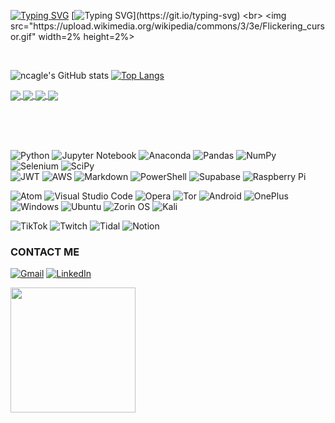 <!--
**ncagle/ncagle** is a ✨ _special_ ✨ repository because its `README.md` (this file) appears on your GitHub profile.
Here are some ideas to get you started:
- 🔭 I’m currently working on ...
- 🌱 I’m currently learning ...
- 💬 Ask me about ...
- 📫 How to reach me: ...

71f8fa
81a1c1
39FF14
36bcf7
-->


[![Typing SVG](https://readme-typing-svg.demolab.com?font=Fira+Code&size=16&duration=900&pause=1000&color=39FF14&repeat=fals&width=435&height=25&lines=guest%40ncagle-repo%3A~%24+man+developer)](https://git.io/typing-svg)
[![Typing SVG](https://readme-typing-svg.demolab.com?font=Fira+Code&size=16&duration=250&pause=50&color=39FF14&multiline=true&repeat=false&width=650&height=500&lines=DEVELOPER&emsp;&emsp;&emsp;&emsp;&emsp;&emsp;&emsp;&emsp;&emsp;&emsp;User+Info&emsp;&emsp;&emsp;&emsp;&emsp;&emsp;&emsp;&emsp;&emsp;&emsp;DEVELOPER;+;USER;&emsp;&emsp;ncagle%2C+njwcagle%2C+jaynay+--Geologist+%26+GIS+Developer;+;SYNOPSIS;&emsp;&emsp;email&emsp;&emsp;&ensp;njwcagle%40gmail.com;&emsp;&emsp;github&emsp;&emsp;github.com%2Fncagle;&emsp;&emsp;linkedin&emsp;linkedin.com%2Fin%2Fncagle;+;DESCRIPTION;&emsp;&emsp;Focused+on+applying+emerging+technologies+to+geological;&emsp;&emsp;problems.+Worked+with+Martian+landscapes%2C+hyperspectral;&emsp;&emsp;imaging%2C+geospatial+intelligence%2C+and+beekeeping.;+;SKILLS;&emsp;&emsp;%3Cplgeo%3E&emsp;+Planetary+Geology.;&emsp;&emsp;%3Ceobsv%3E&emsp;+Earth+Observation.;&emsp;&emsp;%3Crsen%3E&emsp;&emsp;Remote+Sensing.;&emsp;&emsp;%3Cfinfo%3E&emsp;+Information+Foraging.;&emsp;&emsp;%3Cgeoref%3E&emsp;Geomatics.;&emsp;&emsp;%3Cpgram%3E&emsp;+Photogrammetry.)](https://git.io/typing-svg)
<br>
<img src="https://upload.wikimedia.org/wikipedia/commons/3/3e/Flickering_cursor.gif" width=2% height=2%>


<!--
non breaking space:  &nbsp;
en size space:       &ensp;
em size space:       &emsp;

[![Typing SVG](https://readme-typing-svg.demolab.com?font=Fira+Code&size=16&duration=250&pause=50&color=39FF14&multiline=true&repeat=false&width=570&height=500&lines=DEVELOPER+++++++++++++++++User+Info++++++++++++++++DEVELOPER;+;USER;++++ncagle%2C+njwcagle%2C+jaynay+--Geologist+%26+GIS+Developer;+;SYNOPSIS;++++email+++++njwcagle%40outlook.com;++++github++++github.com%2Fncagle;++++linkedin++linkedin.com%2Fin%2Fncagle;+;DESCRIPTION;++++Focused+on+applying+emerging+technologies+to+geological;++++problems.+Worked+with+Martian+landscapes%2C+hyperspectral;++++imaging%2C+geospatial+intelligence%2C+and+beekeeping.;+;SKILLS;++++%3Cplgeo%3E+++Planetary+Geology.;++++%3Ceobsv%3E+++Earth+Observation.;++++%3Crsen%3E++++Remote+Sensing.;++++%3Cfinfo%3E+++Information+Foraging.;++++%3Cgeoref%3E++Geomatics.;++++%3Cpgram%3E+++Photogrammetry.)](https://git.io/typing-svg)

[![Typing SVG](https://readme-typing-svg.demolab.com?font=Fira+Code&size=16&duration=250&pause=50&color=39FF14&multiline=true&repeat=false&width=650&height=500
&lines=
DEVELOPER&emsp;&emsp;&emsp;&emsp;&emsp;&emsp;&emsp;&emsp;+User+Info&emsp;&emsp;&emsp;&emsp;&emsp;&emsp;&emsp;&emsp;DEVELOPER;
└──────────────────────────────────────────────────────────┘;
+;
USER;
&emsp;&emsp;ncagle%2C+njwcagle%2C+jaynay+--Geologist+%26+GIS+Developer;
+;
SYNOPSIS;
&emsp;&emsp;email&emsp;&emsp;+njwcagle%40outlook.com;
&emsp;&emsp;github&emsp;&emsp;github.com%2Fncagle;
&emsp;&emsp;linkedin&emsp;linkedin.com%2Fin%2Fncagle;
+;
DESCRIPTION;
&emsp;&emsp;Focused+on+applying+emerging+technologies+to+geological;
&emsp;&emsp;problems.+Worked+with+Martian+landscapes%2C+hyperspectral;
&emsp;&emsp;imaging%2C+geospatial+intelligence%2C+and+beekeeping.;
+;
SKILLS;
&emsp;&emsp;3Cplgeo%3E&emsp;+Planetary+Geology.;
&emsp;&emsp;3Ceobsv%3E&emsp;+Earth+Observation.;
&emsp;&emsp;3Crsen%3E&emsp;&emsp;Remote+Sensing.;
&emsp;&emsp;3Cfinfo%3E&emsp;+Information+Foraging.;
&emsp;&emsp;3Cgeoref%3E&emsp;Geomatics.;
&emsp;&emsp;3Cpgram%3E&emsp;+Photogrammetry.
)](https://git.io/typing-svg)

[![Typing SVG](https://readme-typing-svg.demolab.com/?color=81a1c1&lines=GEOSPATIAL+INTELLIGENCE;GEOLOGY;EARTH+OBSERVATION;REMOTE+SENSING;INFORMATION+FORAGING)](https://git.io/typing-svg)

┌──────────────────────────────────────────────────────────┐
DEVELOPER                 User Info                DEVELOPER

USER
    ncagle, njwcagle, jaynay --Geologist & GIS Developer

SYNOPSIS
    email     njwcagle@outlook.com
    github    github.com/ncagle
    linkedin  linkedin.com/in/ncagle

DESCRIPTION
    Focused on applying emerging technologies to geological
    problems. Worked with Martian landscapes, hyperspectral
    imaging, geospatial intelligence, and beekeeping.

SKILLS
    <plgeo>   Planetary Geology.
    <eobsv>   Earth Observation.
    <rsen>    Remote Sensing.
    <finfo>   Information Foraging.
    <georef>  Geomatics.
    <pgram>   Photogrammetry.

LANGUAGES
    -py,  --Python
        -gpd, --GeoPandas
              Support for geographic data and geometric
              operations with pandas objects.
        -ap,  --ArcPy
              Library for spatial analysis, data management,
              and conversion with ArcGIS.
    -bat, --Batch Script
          Scripting automation of Windows command-line
          instructions.
    -md,  --Markdown
          A lightweight markup language for creating
          formatted text using a plain-text editor.
    -XML, --Extensible Markup Language
          A markup language and file format for storing,
          transmitting, and reconstructing arbitrary data.
└──────────────────────────────────────────────────────────┘

$\color{gree}{\textsf{green text}}$
-->

<!--
## About me

- 🔭 Acquiring knowledge in...
- 🌱 Sharpening my skills by...
- 🧙‍♂️ Built projects for...
- ❤️ I love working with...
- ⚡ Fun fact: ...
-->


<br>

<!-- Stats and Langs -->
<!-- ![ncagle's GitHub stats](https://github-readme-stats.vercel.app/api?username=ncagle&count_private=true&show_icons=true&theme=prussian&hide=) -->
<!-- ![ncagle's GitHub stats](https://github-readme-stats.vercel.app/api?username=ncagle&count_private=true&show_icons=true&theme=nord&hide=) -->
<!-- ![ncagle's GitHub stats](https://github-readme-stats.vercel.app/api?username=ncagle&count_private=true&show_icons=true&theme=chartreuse-dark&hide=) -->
<!-- ![ncagle's GitHub stats](https://github-readme-stats.vercel.app/api?username=ncagle&count_private=true&show_icons=true&theme=blueberry&hide=) -->
<!-- ![ncagle's GitHub stats](https://github-readme-stats.vercel.app/api?username=ncagle&count_private=true&show_icons=true&theme=github_dark&hide=) -->
<!-- ![ncagle's GitHub stats](https://github-readme-stats.vercel.app/api?username=ncagle&count_private=true&show_icons=true&theme=blue-green&hide=) -->
<!-- ![ncagle's GitHub stats](https://github-readme-stats.vercel.app/api?username=ncagle&count_private=true&show_icons=true&theme=github_dark_dimmed&hide=) -->
![ncagle's GitHub stats](https://github-readme-stats.vercel.app/api?username=ncagle&count_private=true&show_icons=true&theme=ocean_dark&hide=)
[![Top Langs](https://github-readme-stats.vercel.app/api/top-langs/?username=ncagle&layout=compact)](https://github.com/ncagle/Database-Guillotine)
<!-- [![Top Langs](https://github-readme-stats-sigma-five.vercel.app/api/top-langs/?username=ncagle&layout=compact)](https://github.com/ncagle/ncagle) -->


<!-- Repos -->
<!-- [![Readme Card](https://github-readme-stats.vercel.app/api/pin/?username=ncagle&repo=Database-Guillotine&theme=tokyonight)](https://github.com/ncagle/Database-Guillotine)
[![Readme Card](https://github-readme-stats.vercel.app/api/pin/?username=ncagle&repo=Finishing-Tool-Suite&theme=tokyonight)](https://github.com/ncagle/Finishing-Tool-Suite)
[![Readme Card](https://github-readme-stats.vercel.app/api/pin/?username=ncagle&repo=MGCP-Tools&theme=tokyonight)](https://github.com/ncagle/MGCP-Tools)
[![Readme Card](https://github-readme-stats.vercel.app/api/pin/?username=ncagle&repo=Tamapgotchi&theme=tokyonight)](https://github.com/ncagle/Tamapgotchi) -->

<a href="https://github.com/ncagle/Database-Guillotine">
  <img align="center" src="https://github-readme-stats.vercel.app/api/pin/?username=ncagle&repo=Database-Guillotine&theme=tokyonight" />
</a>
<a href="https://github.com/ncagle/Finishing-Tool-Suite">
  <img align="center" src="https://github-readme-stats.vercel.app/api/pin/?username=ncagle&repo=Finishing-Tool-Suite&theme=tokyonight" />
</a>
<a href="https://github.com/ncagle/MGCP-Tools">
  <img align="center" src="https://github-readme-stats.vercel.app/api/pin/?username=ncagle&repo=MGCP-Tools&theme=tokyonight" />
</a>
<a href="https://github.com/ncagle/Tamapgotchi">
  <img align="center" src="https://github-readme-stats.vercel.app/api/pin/?username=ncagle&repo=Tamapgotchi&theme=tokyonight" />
</a>
<!-- [![Readme Card](https://github-readme-stats.vercel.app/api/pin/?username=ncagle&repo=Godzilla-Geodatabase-Deconstructor-Xtreme-Pro&theme=tokyonight)](https://github.com/ncagle/Godzilla-Geodatabase-Deconstructor-Xtreme-Pro) -->

<br><br><br>

![Python](https://img.shields.io/badge/python-3670A0?style=for-the-badge&logo=python&logoColor=ffdd54)
![Jupyter Notebook](https://img.shields.io/badge/jupyter-%23FA0F00.svg?style=for-the-badge&logo=jupyter&logoColor=white)
![Anaconda](https://img.shields.io/badge/Anaconda-%2344A833.svg?style=for-the-badge&logo=anaconda&logoColor=white)
![Pandas](https://img.shields.io/badge/pandas-%23150458.svg?style=for-the-badge&logo=pandas&logoColor=white)
![NumPy](https://img.shields.io/badge/numpy-%23013243.svg?style=for-the-badge&logo=numpy&logoColor=white)
![Selenium](https://img.shields.io/badge/-selenium-%43B02A?style=for-the-badge&logo=selenium&logoColor=white)
![SciPy](https://img.shields.io/badge/SciPy-%230C55A5.svg?style=for-the-badge&logo=scipy&logoColor=%white)<br>
![JWT](https://img.shields.io/badge/JWT-black?style=for-the-badge&logo=JSON%20web%20tokens)
![AWS](https://img.shields.io/badge/AWS-%23FF9900.svg?style=for-the-badge&logo=amazon-aws&logoColor=white)
![Markdown](https://img.shields.io/badge/markdown-%23000000.svg?style=for-the-badge&logo=markdown&logoColor=white)
![PowerShell](https://img.shields.io/badge/PowerShell-%235391FE.svg?style=for-the-badge&logo=powershell&logoColor=white)
![Supabase](https://img.shields.io/badge/Supabase-3ECF8E?style=for-the-badge&logo=supabase&logoColor=white)
![Raspberry Pi](https://img.shields.io/badge/-RaspberryPi-C51A4A?style=for-the-badge&logo=Raspberry-Pi)
<!-- ![Matplotlib](https://img.shields.io/badge/Matplotlib-%23ffffff.svg?style=for-the-badge&logo=Matplotlib&logoColor=black) -->

![Atom](https://img.shields.io/badge/Atom-%2366595C.svg?style=for-the-badge&logo=atom&logoColor=white)
![Visual Studio Code](https://img.shields.io/badge/Visual%20Studio%20Code-0078d7.svg?style=for-the-badge&logo=visual-studio-code&logoColor=white)
![Opera](https://img.shields.io/badge/Opera-FF1B2D?style=for-the-badge&logo=Opera&logoColor=white)
![Tor](https://img.shields.io/badge/Tor-7D4698?style=for-the-badge&logo=Tor-Browser&logoColor=white)
![Android](https://img.shields.io/badge/Android-3DDC84?style=for-the-badge&logo=android&logoColor=white)
![OnePlus](https://img.shields.io/badge/OnePlus-%23F5010C.svg?style=for-the-badge&logo=oneplus&logoColor=white)<br>
![Windows](https://img.shields.io/badge/Windows-0078D6?style=for-the-badge&logo=windows&logoColor=white)
![Ubuntu](https://img.shields.io/badge/Ubuntu-E95420?style=for-the-badge&logo=ubuntu&logoColor=white)
![Zorin OS](https://img.shields.io/badge/-Zorin%20OS-%2310AAEB?style=for-the-badge&logo=zorin&logoColor=white)
![Kali](https://img.shields.io/badge/Kali-268BEE?style=for-the-badge&logo=kalilinux&logoColor=white)
<!-- ![Vim](https://img.shields.io/badge/VIM-%2311AB00.svg?style=for-the-badge&logo=vim&logoColor=white) -->
<!-- ![Stellar](https://img.shields.io/badge/Stellar-7D00FF?style=for-the-badge&logo=Stellar&logoColor=white) -->

<!-- ![Adobe Photoshop](https://img.shields.io/badge/adobe%20photoshop-%2331A8FF.svg?style=for-the-badge&logo=adobe%20photoshop&logoColor=white) -->
<!-- ![Inkscape](https://img.shields.io/badge/Inkscape-e0e0e0?style=for-the-badge&logo=inkscape&logoColor=080A13) -->
<!-- ![Reddit](https://img.shields.io/badge/Reddit-%23FF4500.svg?style=for-the-badge&logo=Reddit&logoColor=white) -->
<!-- ![Wikipedia](https://img.shields.io/badge/Wikipedia-%23000000.svg?style=for-the-badge&logo=wikipedia&logoColor=white) -->
<!-- ![Stack Overflow](https://img.shields.io/badge/-Stackoverflow-FE7A16?style=for-the-badge&logo=stack-overflow&logoColor=white) -->
<!-- ![GeeksForGeeks](https://img.shields.io/badge/GeeksforGeeks-gray?style=for-the-badge&logo=geeksforgeeks&logoColor=35914c) -->
<!-- ![ResearchGate](https://img.shields.io/badge/ResearchGate-00CCBB?style=for-the-badge&logo=ResearchGate&logoColor=white) -->
<!-- ![XDA-Developers](https://img.shields.io/badge/XDA--Developers-%23AC6E2F.svg?style=for-the-badge&logo=XDA-Developers&logoColor=white) -->

![TikTok](https://img.shields.io/badge/TikTok-%23000000.svg?style=for-the-badge&logo=TikTok&logoColor=white)
![Twitch](https://img.shields.io/badge/Twitch-%239146FF.svg?style=for-the-badge&logo=Twitch&logoColor=white)
![Tidal](https://img.shields.io/badge/tidal-00FFFF?style=for-the-badge&logo=tidal&logoColor=black)
![Notion](https://img.shields.io/badge/Notion-%23000000.svg?style=for-the-badge&logo=notion&logoColor=white)

<!-- ![scikit-learn](https://img.shields.io/badge/scikit--learn-%23F7931E.svg?style=for-the-badge&logo=scikit-learn&logoColor=white) -->
<!-- ![TensorFlow](https://img.shields.io/badge/TensorFlow-%23FF6F00.svg?style=for-the-badge&logo=TensorFlow&logoColor=white) -->
<!-- ![Keras](https://img.shields.io/badge/Keras-%23D00000.svg?style=for-the-badge&logo=Keras&logoColor=white) -->


### CONTACT ME

<a href="https://mail.google.com/mail/u/0/?tab=rm#inbox?compose=new&to=njwcagle@gmail.com">![Gmail](https://img.shields.io/badge/Gmail-D14836?style=for-the-badge&logo=gmail&logoColor=white)</a>
<a href= "https://www.linkedin.com/in/yash16singh">![LinkedIn](https://img.shields.io/badge/linkedin-%230077B5.svg?style=for-the-badge&logo=linkedin&logoColor=white)</a>

<img src="https://camo.githubusercontent.com/b867e04377eea646939445ce4e0565253428256abc39c6d32d7b67aab3160d18/68747470733a2f2f63617073756c652d72656e6465722e76657263656c2e6170702f6170693f747970653d776176696e6726636f6c6f723d6772616469656e74266865696768743d3130302673656374696f6e3d666f6f746572" height="200" theme=tokyonight/>
